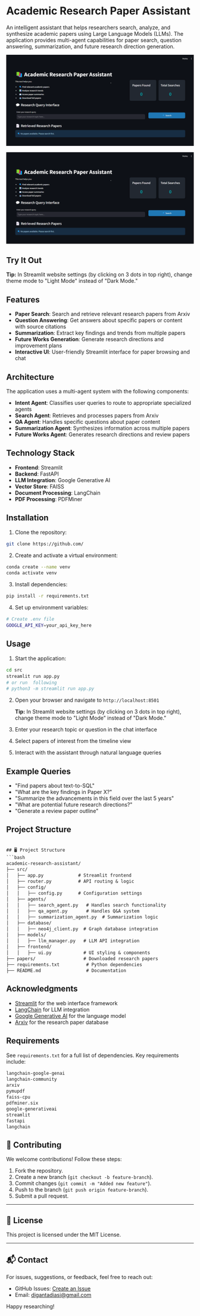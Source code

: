 # Academic Research Paper Assistant

An intelligent assistant that helps researchers search, analyze, and synthesize academic papers using Large Language Models (LLMs). The application provides multi-agent capabilities for paper search, question answering, summarization, and future research direction generation.

![Front-End of app](src/imgs/HomePagepng.png)

![Front-End of app](src/imgs/HomePagepng.png)
## Try It Out

   **Tip:** In Streamlit website settings (by clicking on 3 dots in top right), change theme mode to "Light Mode" instead of "Dark Mode."

## Features

- **Paper Search**: Search and retrieve relevant research papers from Arxiv
- **Question Answering**: Get answers about specific papers or content with source citations
- **Summarization**: Extract key findings and trends from multiple papers
- **Future Works Generation**: Generate research directions and improvement plans
- **Interactive UI**: User-friendly Streamlit interface for paper browsing and chat

## Architecture

The application uses a multi-agent system with the following components:

- **Intent Agent**: Classifies user queries to route to appropriate specialized agents
- **Search Agent**: Retrieves and processes papers from Arxiv
- **QA Agent**: Handles specific questions about paper content
- **Summarization Agent**: Synthesizes information across multiple papers
- **Future Works Agent**: Generates research directions and review papers

## Technology Stack

- **Frontend**: Streamlit
- **Backend**: FastAPI
- **LLM Integration**: Google Generative AI
- **Vector Store**: FAISS
- **Document Processing**: LangChain
- **PDF Processing**: PDFMiner

## Installation

1. Clone the repository:
```bash
git clone https://github.com/
```

2. Create and activate a virtual environment:
```bash
conda create --name venv
conda activate venv
```

3. Install dependencies:
```bash
pip install -r requirements.txt
```

4. Set up environment variables:
```bash
# Create .env file
GOOGLE_API_KEY=your_api_key_here
```
## Usage

1. Start the application:
```bash
cd src
streamlit run app.py
# or run  following 
# python3 -m streamlit run app.py
```

2. Open your browser and navigate to `http://localhost:8501` 

   **Tip:** In Streamlit website settings (by clicking on 3 dots in top right), change theme mode to "Light Mode" instead of "Dark Mode."
  
4. Enter your research topic or question in the chat interface

5. Select papers of interest from the timeline view

6. Interact with the assistant through natural language queries

## Example Queries

- "Find papers about text-to-SQL"
- "What are the key findings in Paper X?"
- "Summarize the advancements in this field over the last 5 years"
- "What are potential future research directions?"
- "Generate a review paper outline"

## Project Structure

```

## 🖥️ Project Structure
```bash
academic-research-assistant/
├── src/
│   ├── app.py             # Streamlit frontend
│   ├── router.py          # API routing & logic
│   ├── config/
│   │   ├── config.py      # Configuration settings
│   ├── agents/
│   │   ├── search_agent.py   # Handles search functionality
│   │   ├── qa_agent.py       # Handles Q&A system
│   │   ├── summarization_agent.py  # Summarization logic
│   ├── database/
│   │   ├── neo4j_client.py  # Graph database integration
│   ├── models/
│   │   ├── llm_manager.py   # LLM API integration
│   ├── frontend/
│   │   ├── ui.py            # UI styling & components
├── papers/                  # Downloaded research papers
├── requirements.txt          # Python dependencies
├── README.md                 # Documentation
```



## Acknowledgments

- [Streamlit](https://streamlit.io/) for the web interface framework
- [LangChain](https://python.langchain.com/) for LLM integration
- [Google Generative AI](https://ai.google.dev/) for the language model
- [Arxiv](https://arxiv.org/) for the research paper database

## Requirements

See `requirements.txt` for a full list of dependencies. Key requirements include:

```
langchain-google-genai
langchain-community
arxiv
pymupdf
faiss-cpu
pdfminer.six
google-generativeai
streamlit
fastapi
langchain
```


## 🤝 Contributing

We welcome contributions! Follow these steps:
1. Fork the repository.
2. Create a new branch (`git checkout -b feature-branch`).
3. Commit changes (`git commit -m "Added new feature"`).
4. Push to the branch (`git push origin feature-branch`).
5. Submit a pull request.
---

## 📜 License
This project is licensed under the MIT License.

---

## 📬 Contact
For issues, suggestions, or feedback, feel free to reach out:
- GitHub Issues: [Create an Issue](https://github.com/digantadiasi195/academic-research-assistant/issues)
- Email: digantadiasi@gmail.com

Happy researching!
